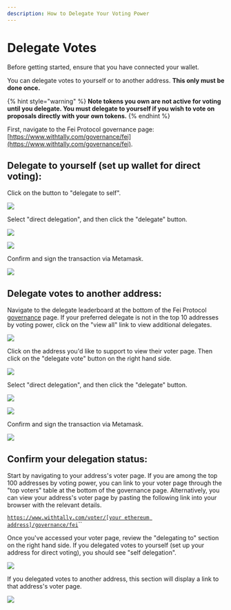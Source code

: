 ```yaml
---
description: How to Delegate Your Voting Power
---
```


# Delegate Votes

Before getting started, ensure that you have connected your wallet. 

You can delegate votes to yourself or to another address. **This only must be done once.**

{% hint style="warning" %}
**Note tokens you own are not active for voting until you delegate. You must delegate to yourself if you wish to vote on proposals directly with your own tokens.**
{% endhint %}

First, navigate to the Fei Protocol governance page: [https://www.withtally.com/governance/fei](https://www.withtally.com/governance/fei). 

## Delegate to yourself \(set up wallet for direct voting\):

Click on the button to "delegate to self".

![](../.gitbook/assets/image%20%285%29.png)

Select "direct delegation", and then click the "delegate" button.

![](../.gitbook/assets/image%20%281%29.png)

![](../.gitbook/assets/image%20%288%29.png)

Confirm and sign the transaction via Metamask.

![](../.gitbook/assets/image.png)

## Delegate votes to another address:

Navigate to the delegate leaderboard at the bottom of the Fei Protocol [governance](https://www.withtally.com/governance/fei) page. If your preferred delegate is not in the top 10 addresses by voting power, click on the "view all" link to view additional delegates.

![](../.gitbook/assets/image%20%2812%29.png)

Click on the address you'd like to support to view their voter page. Then click on the "delegate vote" button on the right hand side.

![](../.gitbook/assets/image%20%289%29.png)

Select "direct delegation", and then click the "delegate" button.

![](../.gitbook/assets/image%20%2810%29.png)

![](../.gitbook/assets/image%20%283%29.png)

Confirm and sign the transaction via Metamask.

![](../.gitbook/assets/image%20%2815%29.png)

## Confirm your delegation status:

Start by navigating to your address's voter page. If you are among the top 100 addresses by voting power, you can link to your voter page through the "top voters" table at the bottom of the governance page. Alternatively, you can view your address's voter page by pasting the following link into your browser with the relevant details.

[`https://www.withtally.com/voter/[your ethereum address]/governance/fei`](https://www.withtally.com/voter/0x66b9d411e14fbc86424367b67933945fd7e40b11/governance/fei)\`\`

Once you've accessed your voter page, review the "delegating to" section on the right hand side. If you delegated votes to yourself \(set up your address for direct voting\), you should see "self delegation".

![](../.gitbook/assets/image%20%284%29%20%281%29.png)

If you delegated votes to another address, this section will display a link to that address's voter page.

![](../.gitbook/assets/image%20%2816%29.png)



